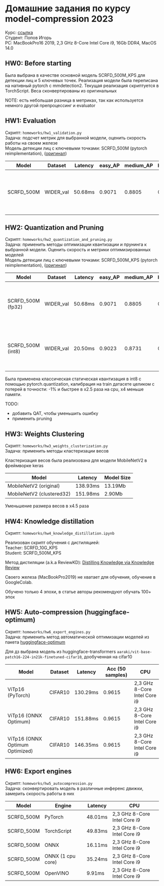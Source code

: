 # Домашние задания по курсу model-compression 2023
Курс: [ссылка](https://github.com/aitalents/model-compression-2023.git) \
Студент: Попов Игорь \
PC: MacBookPro16 2019, 2,3 GHz 8-Core Intel Core i9, 16Gb DDR4, MacOS 14.0

## HW0: Before starting
Была выбрана в качестве основной модель SCRFD_500M_KPS для детекции лиц и 5 ключевых точек. Реализация модели была 
переписана на нативный pytorch с mmdetection2. Текущая реализация скриптуется в TorchScript. 
Веса сконвертированы из оригинальных

NOTE: есть небольшая разница в метриках, так как используется немного другой препроцессинг и evaluator

## HW1: Evaluation
Скрипт: `homeworks/hw1_validation.py` \
Задача: подсчет метрик для выбранной модели, оценить скорость работы на своем железе \
Модель детекции лиц с ключевыми точками: SCRFD_500M (pytorch reimplementation), ([оригинал](https://github.com/deepinsight/insightface/tree/master/detection/scrfd))

| Model      | Dataset  | Latency | easy_AP | medium_AP| hard_AP | CPU                          | 
|------------|----------|---------|---------|----------|---------|------------------------------|
| SCRFD_500M | WIDER_val| 50.68ms | 0.9071  | 0.8805   | 0.6768  | 2,3 GHz 8-Core Intel Core i9 |


## HW2: Quantization and Pruning
Скрипт: `homeworks/hw2_quantization_and_pruning.py` \
Задача: применить методы оптимизации квантизации и прунинга к выбранной модели. Оценить скорость и метрики оптимизированных моделей \
Модель детекции лиц с ключевыми точками: SCRFD_500M_KPS (pytorch reimplementation), ([оригинал](https://github.com/deepinsight/insightface/tree/master/detection/scrfd))

| Model             | Dataset  | Latency | easy_AP | medium_AP| hard_AP | CPU                          | Size  |
|-------------------|----------|---------|---------|----------|---------|------------------------------|-------|
| SCRFD_500M (fp32) | WIDER_val| 50.68ms | 0.9071  | 0.8805   | 0.6768  | 2,3 GHz 8-Core Intel Core i9 | 2.7Mb |
| SCRFD_500M (int8) | WIDER_val| 20.50ms | 0.9023  | 0.8731   | 0.6584  | 2,3 GHz 8-Core Intel Core i9 | 727KB |

Была применена классическая статическая квантизация в int8 с помощью pytorch.quantization, калибрация на train датасете 
целиком с потерей в точности: -1% и быстрее в x2.5 раза на cpu, х4 меньше памяти.

TODO: 
* добавить QAT, чтобы уменьшить ошибку
* применить pruning

## HW3: Weights Clustering
Скрипт: `homeworks/hw3_weights_clusterization.py` \
Задача: применить методы кластеризации весов

Кластеризация весов была реализована для модели MobileNetV2 в фреймворке keras

| Model                    | Latency  | Model Size |
|--------------------------|----------|------------|
| MobileNetV2 (original)   | 138.93ms | 13.19Mb    |
| MobileNetV2 (clustered32)| 151.98ms | 2.90Mb     |

Уменьшение размера весов в x4.5 раза

## HW4: Knowledge distillation
Скрипт: `homeworks/hw4_knowledge_distillation.ipynb`  

Реализован скрипт обучения с дистиляцией: \
Teacher: SCRFD_10G_KPS \
Student: SCRFD_500M_KPS 

Метод дистиляции (a.k.a ReviewKD): [Distilling Knowledge via Knowledge Review](https://arxiv.org/pdf/2104.09044.pdf)

Своего железа (MacBookPro2019) не хватает для обучения, обучение в GoogleColab.

Обучено только 4 эпохи, в статье авторы рекомендуют обучать 100+ эпох

## HW5: Auto-compression (huggingface-optimum)
Скрипт: `homeworks/hw6_export_engines.py` \
Задача: применить метод автоматической оптимизации моделей из пакета [huggingface-optimum](https://huggingface.co/docs/optimum/index)

Для дз выбрана модель из huggingface-transformers `aaraki/vit-base-patch16-224-in21k-finetuned-cifar10`, дообученная на cifar10

| Model                           | Dataset | Latency  | Acc (50 samples) | CPU                          |
|---------------------------------|---------|----------|------------------|------------------------------|
| ViTp16 (PyTorch)                | CIFAR10 | 130.29ms | 0.9615           | 2,3 GHz 8-Core Intel Core i9 |
| ViTp16 (ONNX Optimum)           | CIFAR10 | 151.88ms | 0.9615           | 2,3 GHz 8-Core Intel Core i9 |
| ViTp16 (ONNX Optimum Optimized) | CIFAR10 | 146.35ms | 0.9615           | 2,3 GHz 8-Core Intel Core i9 |

## HW6: Export engines
Скрипт: `homeworks/hw5_autocompression.py` \
Задача: сконвертировать модель в различные инференс движки, замерить скорость работы в них

| Model      | Engine            | Latency | CPU                          |
|------------|-------------------|---------|------------------------------|
| SCRFD_500M | PyTorch           | 48.01ms | 2,3 GHz 8-Core Intel Core i9 |
| SCRFD_500M | TorchScript       | 49.83ms | 2,3 GHz 8-Core Intel Core i9 |
| SCRFD_500M | ONNX              | 16.11ms | 2,3 GHz 8-Core Intel Core i9 |
| SCRFD_500M | ONNX (1 cpu core) | 35.24ms | 2,3 GHz 8-Core Intel Core i9 |
| SCRFD_500M | OpenVINO          | 9.91ms  | 2,3 GHz 8-Core Intel Core i9 |
